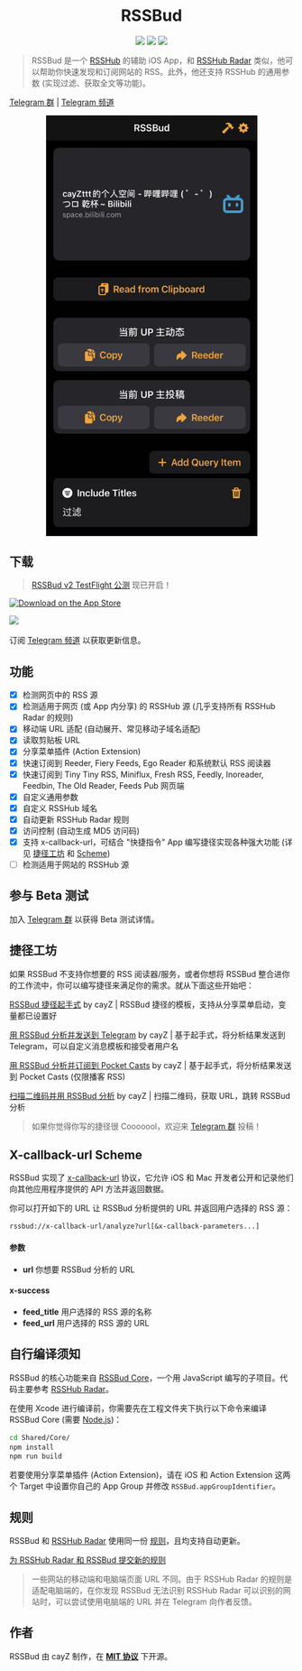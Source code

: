 <h1 align=center>RSSBud</h1>

<p align=center>
<a href="https://developer.apple.com/swift"><img src="https://img.shields.io/badge/swift-5.5-fe562e?style=flat-square"></a>
<a href="https://developer.apple.com/ios"><img src="https://img.shields.io/badge/iOS-15%2B-blue?style=flat-square"></a>
<a href="https://github.com/Cay-Zhang/SwiftSpeech/blob/master/LICENSE"><img src="http://img.shields.io/badge/license-MIT-lightgrey.svg?style=flat-square"></a>
</p>

> RSSBud 是一个 [RSSHub](https://github.com/DIYgod/RSSHub) 的辅助 iOS App，和 [RSSHub Radar](https://github.com/DIYgod/RSSHub-Radar) 类似，他可以帮助你快速发现和订阅网站的 RSS。此外，他还支持 RSSHub 的通用参数 (实现过滤、获取全文等功能)。

[Telegram 群](https://t.me/RSSBud_Discussion) | [Telegram 频道](https://t.me/RSSBud)

<p align=center>
<img src="Readme Assets/RSSBud.jpg" align=center width="375">
</p>

## 下载

> [RSSBud v2 TestFlight 公测](https://testflight.apple.com/join/HxiUd6tx) 现已开启！

<a href="https://apps.apple.com/cn/app/rssbud/id1531443645?itsct=apps_box&amp;itscg=30200"><img src="https://tools.applemediaservices.com/api/badges/download-on-the-app-store/black/zh-CN?size=250x83&amp;releaseDate=1605052800&h=3dc9b44d4b825017f8746f19cec2b07f" alt="Download on the App Store" width="200"></a>

<img src="https://tools-qr-production.s3.amazonaws.com/output/apple-toolbox/dace82ddc6942d582d27ad4d2ba31d58/c6e9f5d0-cee7-4523-ac64-ca89de19e8dc.png" width="200">

订阅 [Telegram 频道](https://t.me/RSSBud) 以获取更新信息。

## 功能
- [x] 检测网页中的 RSS 源
- [x] 检测适用于网页 (或 App 内分享) 的 RSSHub 源 (几乎支持所有 RSSHub Radar 的规则)
- [x] 移动端 URL 适配 (自动展开、常见移动子域名适配)
- [x] 读取剪贴板 URL
- [x] 分享菜单插件 (Action Extension)
- [x] 快速订阅到 Reeder, Fiery Feeds, Ego Reader 和系统默认 RSS 阅读器
- [x] 快速订阅到 Tiny Tiny RSS, Miniflux, Fresh RSS, Feedly, Inoreader, Feedbin, The Old Reader, Feeds Pub 网页端
- [x] 自定义通用参数
- [x] 自定义 RSSHub 域名
- [x] 自动更新 RSSHub Radar 规则
- [x] 访问控制 (自动生成 MD5 访问码)
- [x] 支持 x-callback-url，可结合 "快捷指令" App 编写捷径实现各种强大功能 (详见 [捷径工坊](#捷径工坊) 和 [Scheme](#x-callback-url-scheme))
- [ ] 检测适用于网站的 RSSHub 源

## 参与 Beta 测试
加入 [Telegram 群](https://t.me/RSSBud_Discussion) 以获得 Beta 测试详情。

## 捷径工坊
如果 RSSBud 不支持你想要的 RSS 阅读器/服务，或者你想将 RSSBud 整合进你的工作流中，你可以编写捷径来满足你的需求。就从下面这些开始吧：

[RSSBud 捷径起手式](https://www.icloud.com/shortcuts/55ca2d7e3ee748ceb27cb759bf23f622) by cayZ | RSSBud 捷径的模板，支持从分享菜单启动，变量都已设置好

[用 RSSBud 分析并发送到 Telegram](https://www.icloud.com/shortcuts/c18bd2d4ef71427ab2b25f397a920067) by cayZ | 基于起手式，将分析结果发送到 Telegram，可以自定义消息模板和接受者用户名

[用 RSSBud 分析并订阅到 Pocket Casts](https://www.icloud.com/shortcuts/1eb2893bd14743f3a85db1a8f1aa43c3) by cayZ | 基于起手式，将分析结果发送到 Pocket Casts (仅限播客 RSS)

[扫描二维码并用 RSSBud 分析](https://www.icloud.com/shortcuts/0f95219b79b14afb92f299a8a2889baf) by cayZ | 扫描二维码，获取 URL，跳转 RSSBud 分析

> 如果你觉得你写的捷径很 Cooooool，欢迎来 [Telegram 群](https://t.me/RSSBud_Discussion) 投稿！

## X-callback-url Scheme
RSSBud 实现了 [x-callback-url](http://x-callback-url.com/) 协议，它允许 iOS 和 Mac 开发者公开和记录他们向其他应用程序提供的 API 方法并返回数据。

你可以打开如下的 URL 让 RSSBud 分析提供的 URL 并返回用户选择的 RSS 源：
```
rssbud://x-callback-url/analyze?url[&x-callback-parameters...]
```

#### 参数
- **url** 你想要 RSSBud 分析的 URL
#### x-success
- **feed_title** 用户选择的 RSS 源的名称
- **feed_url** 用户选择的 RSS 源的 URL

## 自行编译须知
RSSBud 的核心功能来自 [RSSBud Core](https://github.com/Cay-Zhang/RSSBud/tree/main/Shared/Core)，一个用 JavaScript 编写的子项目。代码主要参考 [RSSHub Radar](https://github.com/DIYgod/RSSHub-Radar)。

在使用 Xcode 进行编译前，你需要先在工程文件夹下执行以下命令来编译 RSSBud Core (需要 [Node.js](https://nodejs.org/zh-cn/))：
```sh
cd Shared/Core/
npm install
npm run build
```

若要使用分享菜单插件 (Action Extension)，请在 iOS 和 Action Extension 这两个 Target 中设置你自己的 App Group 并修改 `RSSBud.appGroupIdentifier`。

## 规则
RSSBud 和 [RSSHub Radar](https://github.com/DIYgod/RSSHub-Radar) 使用同一份 [规则](https://github.com/DIYgod/RSSHub/blob/master/assets/radar-rules.js)，且均支持自动更新。

[为 RSSHub Radar 和 RSSBud 提交新的规则](https://docs.rsshub.app/joinus/quick-start.html#ti-jiao-xin-de-rsshub-radar-gui-ze)

> 一些网站的移动端和电脑端页面 URL 不同。由于 RSSHub Radar 的规则是适配电脑端的，在你发现 RSSBud 无法识别 RSSHub Radar 可以识别的网站时，可以尝试使用电脑端的 URL 并在 Telegram 向作者反馈。

## 作者
RSSBud 由 cayZ 制作，在 **[MIT 协议](https://choosealicense.com/licenses/mit/)** 下开源。
